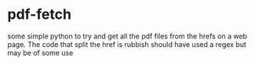 # pdf-fetch
some simple python to try and get all the pdf files from the hrefs on a web page.
The code that split the href is rubbish should have used a regex but may be of some use
